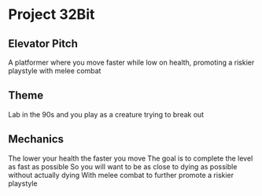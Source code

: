 # Project 32Bit

## Elevator Pitch
A platformer where you move faster while low on health, promoting a riskier playstyle with melee combat

## Theme
Lab in the 90s and you play as a creature trying to break out

## Mechanics
The lower your health the faster you move
The goal is to complete the level as fast as possible
So you will want to be as close to dying as possible without actually dying
With melee combat to further promote a riskier playstyle
